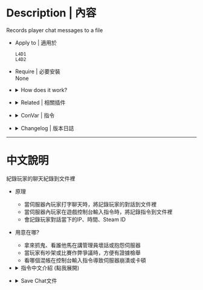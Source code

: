 # Description | 內容
Records player chat messages to a file

* Apply to | 適用於
    ```
    L4D1
    L4D2
    ```

* Require | 必要安裝
<br/>None

* <details><summary>How does it work?</summary>

    * Save chat messages player says and save cmd player types in file
    * ```sourcemod\logs\chat\server_xxxxx_chat_yy_mm_dd.txt```
        * ```xxxxx``` is server port
        * ```yy``` is year
        * ```mm``` is month
        * ```dd``` is day
</details>

* <details><summary>Related | 相關插件</summary>

    1. [sm_regexfilter](https://github.com/fbef0102/Game-Private_Plugin/tree/main/Source_插件/Anti_Griefer_防惡意路人/sm_regexfilter): Filter dirty words via Regular Expressions
        * 禁詞表，任何人打字說出髒話或敏感詞彙，字詞會被屏蔽、玩家禁言並處死，網路並非法外之地
</details>

* <details><summary>ConVar | 指令</summary>

    * cfg/sourcemod/savechat.cfg
        ```php
        // 0=Plugin off, 1=Plugin on.
        savechat_enable "1"

        // If 1, Record and save console commands.
        savechat_cosole_command "1"
        ```
</details>

* <details><summary>Changelog | 版本日誌</summary>

    * v2.0 (2023-10-29)

        * Optimize code
    * v1.9 (2023-6-28)
        * Optimize code
        
    * v1.8 (2023-5-9)
        * Optimize code

    * v1.7 (2023-2-21)
        * Record comamnds

    * v1.6
        * Remake code
        * Record steam id、ip

    * v1.2.1
        * [Original Plugin by citkabuto](https://forums.alliedmods.net/showthread.php?p=1071512)
</details>

- - - -
# 中文說明
紀錄玩家的聊天紀錄到文件裡

* 原理
    * 當伺服器內玩家打字聊天時，將記錄玩家的對話到文件裡
    * 當伺服器內玩家在遊戲控制台輸入指令時，將記錄指令到文件裡
    * 會記錄玩家對話當下的IP、時間、Steam ID

* 用意在哪?
    * 拿來抓鬼、看誰他馬在講管理員壞話或抱怨伺服器
    * 當玩家有吵架或比賽作弊爭議時，方便有證據檢舉
    * 看哪個混帳在控制台輸入指令導致伺服器崩潰或卡頓

* <details><summary>指令中文介紹 (點我展開)</summary>

    * cfg/sourcemod/savechat.cfg
        ```php
        // 0=關閉插件, 1=啟動插件
        savechat_enable "1"

        // 為1時，玩家在遊戲控制台輸入指令時，將記錄到文件裡
        savechat_cosole_command "1"
        ```
</details>

* <details><summary>Save Chat文件</summary>

    * * ```sourcemod\logs\chat\server_xxxxx_chat_yy_mm_dd.txt```
        * ```xxxxx``` 是伺服器的端口，也就是port
        * ```yy``` 是年份
        * ```mm``` 是月份
        * ```dd``` 是日期
</details>